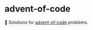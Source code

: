 # advent-of-code

🎄 Solutions for [advent-of-code][advent-of-code] problems.

[advent-of-code]: https://adventofcode.com